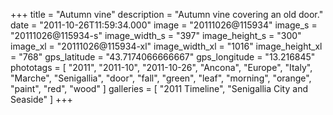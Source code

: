 +++
title = "Autumn vine"
description = "Autumn vine covering an old door."
date = "2011-10-26T11:59:34.000"
image = "20111026@115934"
image_s = "20111026@115934-s"
image_width_s = "397"
image_height_s = "300"
image_xl = "20111026@115934-xl"
image_width_xl = "1016"
image_height_xl = "768"
gps_latitude = "43.7174066666667"
gps_longitude = "13.216845"
phototags = [ "2011", "2011-10", "2011-10-26", "Ancona", "Europe", "Italy", "Marche", "Senigallia", "door", "fall", "green", "leaf", "morning", "orange", "paint", "red", "wood" ]
galleries = [ "2011 Timeline", "Senigallia City and Seaside" ]
+++
